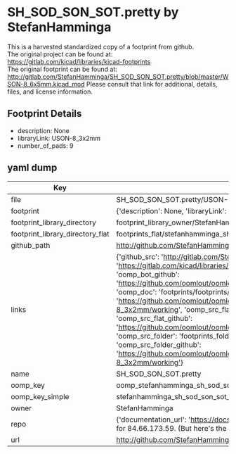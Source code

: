 # SH_SOD_SON_SOT.pretty by StefanHamminga  
This is a harvested standardized copy of a footprint from github.  
The original project can be found at:  
https://gitlab.com/kicad/libraries/kicad-footprints  
The original footprint can be found at:
http://gitlab.com/StefanHamminga/SH_SOD_SON_SOT.pretty/blob/master/WSON-8_6x5mm.kicad_mod
Please consult that link for additional, details, files, and license information.  
## Footprint Details
* description: None  
* libraryLink: USON-8_3x2mm  
* number_of_pads: 9  
## yaml dump  
| Key | Value |  
| --- | --- |  
| file | SH_SOD_SON_SOT.pretty/USON-8_3x2mm.kicad_mod |  
| footprint | {'description': None, 'libraryLink': 'USON-8_3x2mm', 'number_of_pads': 9} |  
| footprint_library_directory | footprint_library_owner/StefanHamminga_SH_SOD_SON_SOT.pretty |  
| footprint_library_directory_flat | footprints_flat/stefanhamminga_sh_sod_son_sot_uson_8_3x2mm/working |  
| github_path | http://github.com/StefanHamminga/SH_SOD_SON_SOT.pretty/blob/master/USON-8_3x2mm.kicad_mod |  
| links | {'github_src': 'http://gitlab.com/StefanHamminga/SH_SOD_SON_SOT.pretty/blob/master/WSON-8_6x5mm.kicad_mod', 'github_src_repo': 'https://gitlab.com/kicad/libraries/kicad-footprints', 'oomp_bot': 'footprints/stefanhamminga_sh_sod_son_sot_uson_8_3x2mm/working', 'oomp_bot_github': 'https://github.com/oomlout/oomlout_oomp_footprint_bot/tree/main/footprints/stefanhamminga_sh_sod_son_sot_uson_8_3x2mm/working', 'oomp_doc': 'footprints/footprints/StefanHamminga/SH_SOD_SON_SOT/USON-8_3x2mm/working/', 'oomp_doc_github': 'https://github.com/oomlout/oomlout_oomp_footprint_doc/tree/main/footprints/footprints/StefanHamminga/SH_SOD_SON_SOT/USON-8_3x2mm/working', 'oomp_src_flat': 'footprints_flat/footprints_flat/stefanhamminga_sh_sod_son_sot_uson_8_3x2mm/working', 'oomp_src_flat_github': 'https://github.com/oomlout/oomlout_oomp_footprint_src/tree/main/footprints_flat/stefanhamminga_sh_sod_son_sot_uson_8_3x2mm/working', 'oomp_src_folder': 'footprints_folder/footprints_folder/StefanHamminga/SH_SOD_SON_SOT/USON-8_3x2mm/working', 'oomp_src_folder_github': 'https://github.com/oomlout/oomlout_oomp_footprint_src/tree/main/footprints_folder/StefanHamminga/SH_SOD_SON_SOT/USON-8_3x2mm/working'} |  
| name | SH_SOD_SON_SOT.pretty |  
| oomp_key | oomp_stefanhamminga_sh_sod_son_sot_uson_8_3x2mm |  
| oomp_key_simple | stefanhamminga_sh_sod_son_sot_uson_8_3x2mm |  
| owner | StefanHamminga |  
| repo | {'documentation_url': 'https://docs.github.com/rest/overview/resources-in-the-rest-api#rate-limiting', 'message': "API rate limit exceeded for 84.66.173.59. (But here's the good news: Authenticated requests get a higher rate limit. Check out the documentation for more details.)"} |  
| url | http://github.com/StefanHamminga/SH_SOD_SON_SOT.pretty |  

